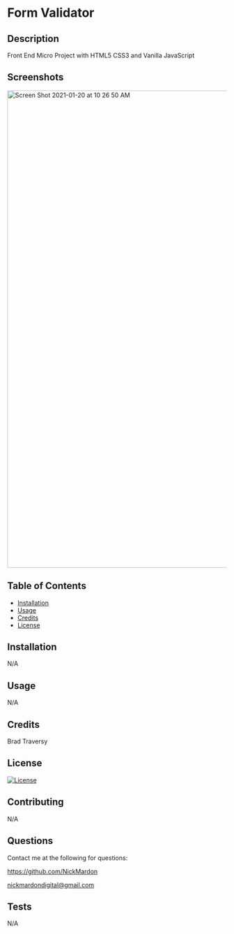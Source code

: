 # Form Validator

## Description 

Front End Micro Project with HTML5 CSS3 and Vanilla JavaScript

## Screenshots

<img width="1093" alt="Screen Shot 2021-01-20 at 10 26 50 AM" src="https://user-images.githubusercontent.com/64296192/105218477-0e246980-5b0a-11eb-974f-1e41a3ea07db.png">

## Table of Contents

* [Installation](#installation)
* [Usage](#usage)
* [Credits](#credits)
* [License](#license)


## Installation 

N/A


## Usage 

N/A


## Credits 

Brad Traversy

## License

[![License](https://img.shields.io/badge/License-Apache%202.0-blue.svg)](https://opensource.org/licenses/Apache-2.0)

## Contributing

N/A

## Questions

Contact me at the following for questions:

https://github.com/NickMardon

nickmardondigital@gmail.com

## Tests

N/A
